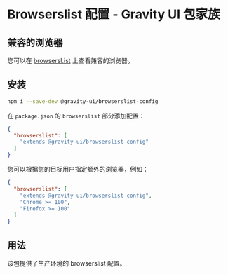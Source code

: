 # Browserslist 配置 - Gravity UI 包家族

## 兼容的浏览器

您可以在 [browsersl.ist](https://browsersl.ist/#q=last%202%20major%20versions%20and%20last%202%20years%20and%20fully%20supports%20es6%20and%20%3E%200.05%25%0Anot%20dead%0Anot%20op_mini%20all%0Anot%20and_qq%20%3E%200%0Anot%20and_uc%20%3E%200%0AFirefox%20ESR%0AChrome%20%3E%200%20and%20last%202%20years%20and%20%3E%200.05%25%0ASafari%20%3E%200%20and%20last%202%20years%20and%20%3E%200.05%25%0AFirefox%20%3E%200%20and%20last%202%20years%20and%20%3E%200.01%25) 上查看兼容的浏览器。

## 安装

```bash
npm i --save-dev @gravity-ui/browserslist-config
```

在 `package.json` 的 `browserslist` 部分添加配置：

```json
{
  "browserslist": [
    "extends @gravity-ui/browserslist-config"
  ]
}
```

您可以根据您的目标用户指定额外的浏览器，例如：
```json
{
  "browserslist": [
    "extends @gravity-ui/browserslist-config",
    "Chrome >= 100",
    "Firefox >= 100"
  ]
}
```

## 用法

该包提供了生产环境的 browserslist 配置。
